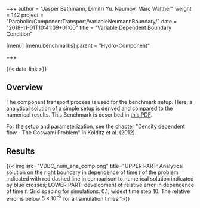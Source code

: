 +++
author = "Jasper Bathmann, Dimitri Yu. Naumov, Marc Walther"
weight = 142
project = "Parabolic/ComponentTransport/VariableNeumannBoundary/"
date = "2018-11-01T10:41:09+01:00"
title = "Variable Dependent Boundary Condition"

[menu]
  [menu.benchmarks]
    parent = "Hydro-Component"

+++

{{< data-link >}}

## Overview

The component transport process is used for the benchmark setup. Here, a analytical solution of a simple setup is derived and compared to the numerical results.
This Benchmark is described in [this PDF](HC-VDBCTest.pdf).

For the setup and parameterization, see the chapter "Density dependent flow - The Goswami Problem" in Kolditz et al. (2012).

## Results

{{< img src="VDBC_num_ana_comp.png" title="UPPER PART: Analytical solution on the right boundary in dependence of time $t$ of the problem indicated with red dashed line in comparison to numerical solution indicated by blue crosses; LOWER PART: development of relative error in dependence of time $t$. Grid spacing for simulations: 0.1; widest time step 10. The relative error is below $5 \times 10^{-5}$ for all simulation times.">}}
